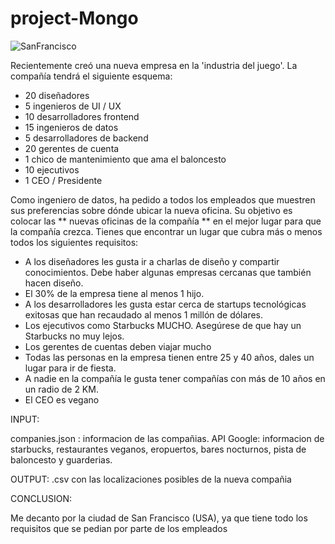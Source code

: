 # project-Mongo
![SanFrancisco](SanFrancisco.jpg) 

Recientemente creó una nueva empresa en la 'industria del juego'. La compañía tendrá el siguiente esquema:

- 20 diseñadores
- 5 ingenieros de UI / UX
- 10 desarrolladores frontend
- 15 ingenieros de datos
- 5 desarrolladores de backend
- 20 gerentes de cuenta
- 1 chico de mantenimiento que ama el baloncesto
- 10 ejecutivos
- 1 CEO / Presidente

Como ingeniero de datos, ha pedido a todos los empleados que muestren sus preferencias sobre dónde ubicar la nueva oficina.
Su objetivo es colocar las ** nuevas oficinas de la compañía ** en el mejor lugar para que la compañía crezca.
Tienes que encontrar un lugar que cubra más o menos todos los siguientes requisitos:

- A los diseñadores les gusta ir a charlas de diseño y compartir conocimientos. Debe haber algunas empresas cercanas que también  hacen diseño.
- El 30% de la empresa tiene al menos 1 hijo.
- A los desarrolladores les gusta estar cerca de startups tecnológicas exitosas que han recaudado al menos 1 millón de dólares.
- Los ejecutivos como Starbucks MUCHO. Asegúrese de que hay un Starbucks no muy lejos.
- Los gerentes de cuentas deben viajar mucho
- Todas las personas en la empresa tienen entre 25 y 40 años, dales un lugar para ir de fiesta.
- A nadie en la compañía le gusta tener compañías con más de 10 años en un radio de 2 KM.
- El CEO es vegano

INPUT:

companies.json : informacion de las compañias.
API Google: informacion de starbucks, restaurantes veganos, eropuertos, bares nocturnos, pista de baloncesto y guarderias.

OUTPUT:
.csv con las localizaciones posibles de la nueva compañia

CONCLUSION:

Me decanto por la ciudad de San Francisco (USA), ya que tiene todo los requisitos que se pedian por parte de los empleados
